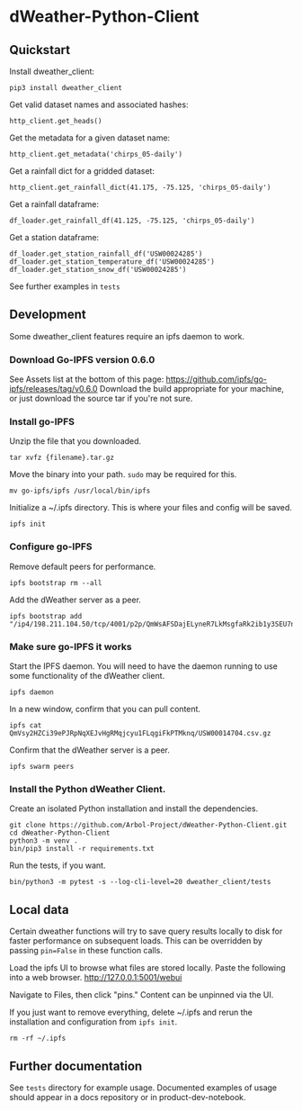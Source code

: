 # dWeather-Python-Client

## Quickstart

Install dweather_client:

    pip3 install dweather_client
    
Get valid dataset names and associated hashes:

    http_client.get_heads()
    
Get the metadata for a given dataset name:

    http_client.get_metadata('chirps_05-daily')
    
Get a rainfall dict for a gridded dataset:

    http_client.get_rainfall_dict(41.175, -75.125, 'chirps_05-daily')

Get a rainfall dataframe:

    df_loader.get_rainfall_df(41.125, -75.125, 'chirps_05-daily')
    
Get a station dataframe:

    df_loader.get_station_rainfall_df('USW00024285')
    df_loader.get_station_temperature_df('USW00024285')
    df_loader.get_station_snow_df('USW00024285')

See further examples in `tests`

## Development

Some dweather_client features require an ipfs daemon to work.

### Download Go-IPFS version 0.6.0
See Assets list at the bottom of this page: https://github.com/ipfs/go-ipfs/releases/tag/v0.6.0
Download the build appropriate for your machine, or just download the source tar if you're not sure.

### Install go-IPFS

Unzip the file that you downloaded.

    tar xvfz {filename}.tar.gz

Move the binary into your path. `sudo` may be required for this.

    mv go-ipfs/ipfs /usr/local/bin/ipfs

Initialize a ~/.ipfs directory. This is where your files and config will be saved.

    ipfs init

### Configure go-IPFS

Remove default peers for performance.

    ipfs bootstrap rm --all

Add the dWeather server as a peer.

    ipfs bootstrap add  "/ip4/198.211.104.50/tcp/4001/p2p/QmWsAFSDajELyneR7LkMsgfaRk2ib1y3SEU7nQuXSNPsQV"

### Make sure go-IPFS it works

Start the IPFS daemon. You will need to have the daemon running to use some functionality of the dWeather client.

    ipfs daemon

In a new window, confirm that you can pull content.

    ipfs cat QmVsy2HZCi39ePJRpNqXEJvHgRMqjcyu1FLqgiFkPTMknq/USW00014704.csv.gz

Confirm that the dWeather server is a peer.

    ipfs swarm peers

### Install the Python dWeather Client.

Create an isolated Python installation and install the dependencies.

    git clone https://github.com/Arbol-Project/dWeather-Python-Client.git
    cd dWeather-Python-Client
    python3 -m venv .
    bin/pip3 install -r requirements.txt

Run the tests, if you want.

    bin/python3 -m pytest -s --log-cli-level=20 dweather_client/tests

## Local data

Certain dweather functions will try to save query results locally to disk for faster performance on subsequent loads. This can be overridden by passing `pin=False` in these function calls.

Load the ipfs UI to browse what files are stored locally. Paste the following into a web browser. http://127.0.0.1:5001/webui

Navigate to Files, then click "pins." Content can be unpinned via the UI.

If you just want to remove everything, delete ~/.ipfs and rerun the installation and configuration from `ipfs init`.

    rm -rf ~/.ipfs

## Further documentation

See `tests` directory for example usage. Documented examples of usage should appear in a docs repository or in product-dev-notebook.
